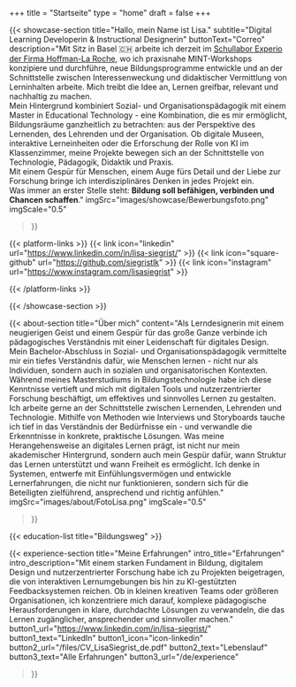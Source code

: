 +++
title = "Startseite"
type = "home"
draft = false
+++

{{< showcase-section
    title="Hallo, mein Name ist Lisa."
    subtitle="Digital Learning Developerin & Instructional Designerin"
    buttonText="Correo"
    description="Mit Sitz in Basel 🇨🇭 arbeite ich derzeit im <a target='_blank' href='https://basel.lehre.roche.com/experio/'>Schullabor Experio der Firma Hoffman-La Roche</a>, wo ich praxisnahe MINT-Workshops konzipiere und durchführe, neue Bildungsprogramme entwickle und an der Schnittstelle zwischen Interessenweckung und didaktischer Vermittlung von Lerninhalten arbeite. Mich treibt die Idee an, Lernen greifbar, relevant und nachhaltig zu machen.<br/> Mein Hintergrund kombiniert Sozial- und Organisationspädagogik mit einem Master in Educational Technology - eine Kombination, die es mir ermöglicht, Bildungsräume ganzheitlich zu betrachten: aus der Perspektive des Lernenden, des Lehrenden und der Organisation. Ob digitale Museen, interaktive Lerneinheiten oder die Erforschung der Rolle von KI im Klassenzimmer, meine Projekte bewegen sich an der Schnittstelle von Technologie, Pädagogik, Didaktik und Praxis.<br/>Mit einem Gespür für Menschen, einem Auge fürs Detail und der Liebe zur Forschung bringe ich interdisziplinäres Denken in jedes Projekt ein.<br/>Was immer an erster Stelle steht: <strong>Bildung soll befähigen, verbinden und Chancen schaffen</strong>."
    imgSrc="images/showcase/Bewerbungsfoto.png"
    imgScale="0.5"
 >}}

{{< platform-links >}}
    {{< link icon="linkedin" url="https://www.linkedin.com/in/lisa-siegrist/" >}}
    {{< link icon="square-github" url="https://github.com/siegristlk" >}}
    {{< link icon="instagram" url="https://www.instagram.com/lisasiegrist" >}}

{{< /platform-links >}}

{{< /showcase-section >}}

{{< about-section
    title="Über mich"
    content="Als Lerndesignerin mit einem neugierigen Geist und einem Gespür für das große Ganze verbinde ich pädagogisches Verständnis mit einer Leidenschaft für digitales Design. Mein Bachelor-Abschluss in Sozial- und Organisationspädagogik vermittelte mir ein tiefes Verständnis dafür, wie Menschen lernen - nicht nur als Individuen, sondern auch in sozialen und organisatorischen Kontexten. Während meines Masterstudiums in Bildungstechnologie habe ich diese Kenntnisse vertieft und mich mit digitalen Tools und nutzerzentrierter Forschung beschäftigt, um effektives und sinnvolles Lernen zu gestalten.<br/> Ich arbeite gerne an der Schnittstelle zwischen Lernenden, Lehrenden und Technologie. Mithilfe von Methoden wie Interviews und Storyboards tauche ich tief in das Verständnis der Bedürfnisse ein - und verwandle die Erkenntnisse in konkrete, praktische Lösungen. Was meine Herangehensweise an digitales Lernen prägt, ist nicht nur mein akademischer Hintergrund, sondern auch mein Gespür dafür, wann Struktur das Lernen unterstützt und wann Freiheit es ermöglicht. Ich denke in Systemen, entwerfe mit Einfühlungsvermögen und entwickle Lernerfahrungen, die nicht nur funktionieren, sondern sich für die Beteiligten zielführend, ansprechend und richtig anfühlen."
    imgSrc="images/about/FotoLisa.png"
    imgScale="0.5"
 >}}

{{< education-list
    title="Bildungsweg" >}}

{{< experience-section
    title="Meine Erfahrungen"
    intro_title="Erfahrungen"
    intro_description="Mit einem starken Fundament in Bildung, digitalem Design und nutzerzentrierter Forschung habe ich zu Projekten beigetragen, die von interaktiven Lernumgebungen bis hin zu KI-gestützten Feedbacksystemen reichen. Ob in kleinen kreativen Teams oder größeren Organisationen, ich konzentriere mich darauf, komplexe pädagogische Herausforderungen in klare, durchdachte Lösungen zu verwandeln, die das Lernen zugänglicher, ansprechender und sinnvoller machen." 
    button1_url="https://www.linkedin.com/in/lisa-siegrist/"
    button1_text="LinkedIn"
    button1_icon="icon-linkedin"
    button2_url="/files/CV_LisaSiegrist_de.pdf"
    button2_text="Lebenslauf"
    button3_text="Alle Erfahrungen"
    button3_url="/de/experience"
>}}
